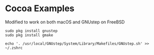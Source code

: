 # Cocoa Examples

Modified to work on both macOS and GNUstep on FreeBSD




```
sudo pkg install gnustep
sudo pkg install gmake

echo '. /usr/local/GNUstep/System/Library/Makefiles/GNUstep.sh' >> ~/.zshrc
```